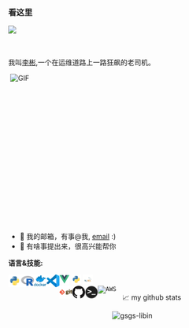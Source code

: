 ### 看这里

![](https://visitor-badge.glitch.me/badge?page_id=abhisheknaiidu.abhisheknaiidu)

<br />

我叫[李彬](https://blog.itmonkey.icu/about/),一个在运维道路上一路狂飙的老司机。


  <img align="right" alt="GIF" src="https://github.com/gsgs-libin/gsgs-libin/blob/master/code.gif?raw=true" width="500" height="320" />

- 💼 我的邮箱，有事@我, [email](mailto:dgsfor@gmail.com) :)
- 💬 有啥事提出来，很高兴能帮你 

**语言&技能:**

<code><img height="20" src="https://raw.githubusercontent.com/github/explore/80688e429a7d4ef2fca1e82350fe8e3517d3494d/topics/vue/vue.png"></code>
<code><img height="20" src="https://raw.githubusercontent.com/github/explore/80688e429a7d4ef2fca1e82350fe8e3517d3494d/topics/python/python.png"></code>
<code><img height="20" src="https://raw.githubusercontent.com/github/explore/80688e429a7d4ef2fca1e82350fe8e3517d3494d/topics/mysql/mysql.png"></code>
<code><img align="left" alt="Python" width="26px" src="https://raw.githubusercontent.com/github/explore/80688e429a7d4ef2fca1e82350fe8e3517d3494d/topics/python/python.png" /></code>
<code><img align="left" alt="R" width="26px" src="https://raw.githubusercontent.com/github/explore/80688e429a7d4ef2fca1e82350fe8e3517d3494d/topics/r/r.png" /></code>
<code><img align="left" alt="Docker" width="26px" src="https://raw.githubusercontent.com/github/explore/80688e429a7d4ef2fca1e82350fe8e3517d3494d/topics/docker/docker.png" /></code>
<code><img align="left" alt="Visual Studio Code" width="26px" src="https://raw.githubusercontent.com/github/explore/80688e429a7d4ef2fca1e82350fe8e3517d3494d/topics/visual-studio-code/visual-studio-code.png" /> </code>
<code><img align="left" alt="Git" width="26px" src="https://raw.githubusercontent.com/github/explore/80688e429a7d4ef2fca1e82350fe8e3517d3494d/topics/git/git.png" /></code>
<code><img align="left" alt="GitHub" width="26px" src="https://raw.githubusercontent.com/github/explore/78df643247d429f6cc873026c0622819ad797942/topics/github/github.png" /></code>
<code><img align="left" alt="Terminal" width="26px" src="https://raw.githubusercontent.com/github/explore/80688e429a7d4ef2fca1e82350fe8e3517d3494d/topics/terminal/terminal.png" /></code>
<code><img align="left" alt="AWS" width="50" src="https://github.com/melanieshi0120/melanieshi0120/blob/master/images/AWS.jpeg" /></code>

📈 my github stats

<p align="center"> <img src="https://github-readme-stats.vercel.app/api?username=gsgs-libin&show_icons=true&theme=gotham" alt="gsgs-libin" />
